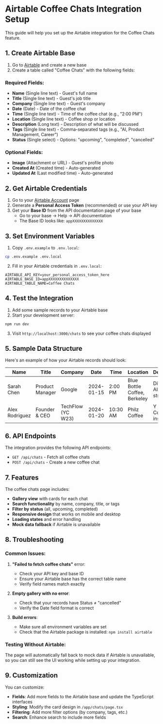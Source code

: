 # Airtable Coffee Chats Integration Setup

This guide will help you set up the Airtable integration for the Coffee Chats feature.

## 1. Create Airtable Base

1. Go to [Airtable](https://airtable.com) and create a new base
2. Create a table called "Coffee Chats" with the following fields:

### Required Fields:
- **Name** (Single line text) - Guest's full name
- **Title** (Single line text) - Guest's job title
- **Company** (Single line text) - Guest's company
- **Date** (Date) - Date of the coffee chat
- **Time** (Single line text) - Time of the coffee chat (e.g., "2:00 PM")
- **Location** (Single line text) - Coffee shop or location
- **Description** (Long text) - Description of what will be discussed
- **Tags** (Single line text) - Comma-separated tags (e.g., "AI, Product Management, Career")
- **Status** (Single select) - Options: "upcoming", "completed", "cancelled"

### Optional Fields:
- **Image** (Attachment or URL) - Guest's profile photo
- **Created At** (Created time) - Auto-generated
- **Updated At** (Last modified time) - Auto-generated

## 2. Get Airtable Credentials

1. Go to your [Airtable Account](https://airtable.com/account) page
2. Generate a **Personal Access Token** (recommended) or use your API key
3. Get your **Base ID** from the API documentation page of your base
   - Go to your base → Help → API documentation
   - The Base ID looks like: `appXXXXXXXXXXXXXX`

## 3. Set Environment Variables

1. Copy `.env.example` to `.env.local`:
```bash
cp .env.example .env.local
```

2. Fill in your Airtable credentials in `.env.local`:
```env
AIRTABLE_API_KEY=your_personal_access_token_here
AIRTABLE_BASE_ID=appXXXXXXXXXXXXXX
AIRTABLE_TABLE_NAME=Coffee Chats
```

## 4. Test the Integration

1. Add some sample records to your Airtable base
2. Start your development server:
```bash
npm run dev
```

3. Visit `http://localhost:3000/chats` to see your coffee chats displayed

## 5. Sample Data Structure

Here's an example of how your Airtable records should look:

| Name | Title | Company | Date | Time | Location | Description | Tags | Status |
|------|-------|---------|------|------|----------|-------------|------|--------|
| Sarah Chen | Product Manager | Google | 2024-01-15 | 2:00 PM | Blue Bottle Coffee, Berkeley | Discussing AI product strategy | AI, Product Management, Google | completed |
| Alex Rodriguez | Founder & CEO | TechFlow (YC W23) | 2024-01-20 | 10:30 AM | Philz Coffee | Y Combinator insights | Entrepreneurship, YC, B2B SaaS | upcoming |

## 6. API Endpoints

The integration provides the following API endpoints:

- `GET /api/chats` - Fetch all coffee chats
- `POST /api/chats` - Create a new coffee chat

## 7. Features

The coffee chats page includes:

- **Gallery view** with cards for each chat
- **Search functionality** by name, company, title, or tags
- **Filter by status** (all, upcoming, completed)
- **Responsive design** that works on mobile and desktop
- **Loading states** and error handling
- **Mock data fallback** if Airtable is unavailable

## 8. Troubleshooting

### Common Issues:

1. **"Failed to fetch coffee chats"** error:
   - Check your API key and base ID
   - Ensure your Airtable base has the correct table name
   - Verify field names match exactly

2. **Empty gallery with no error**:
   - Check that your records have Status ≠ "cancelled"
   - Verify the Date field format is correct

3. **Build errors**:
   - Make sure all environment variables are set
   - Check that the Airtable package is installed: `npm install airtable`

### Testing Without Airtable:
The page will automatically fall back to mock data if Airtable is unavailable, so you can still see the UI working while setting up your integration.

## 9. Customization

You can customize:
- **Fields**: Add more fields to the Airtable base and update the TypeScript interfaces
- **Styling**: Modify the card design in `/app/chats/page.tsx`
- **Filtering**: Add more filter options (by company, tags, etc.)
- **Search**: Enhance search to include more fields